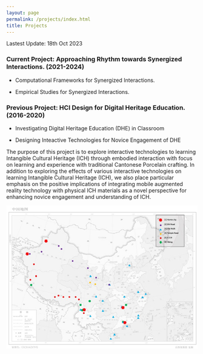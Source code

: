 ```yaml
---
layout: page
permalink: /projects/index.html
title: Projects
---
```


Lastest Update: 18th Oct 2023

### Current Project: Approaching Rhythm towards Synergized Interactions. (2021-2024)

- Computational Frameworks for Synergized Interactions.

- Empirical Studies for Synergized Interactions.


### Previous Project: HCI Design for Digital Heritage Education. (2016-2020)

- Investigating Digital Heritage Education (DHE) in Classroom

- Designing Inteactive Technologies for Novice Engagement of DHE

The purpose of this project is to explore interactive technologies to learning Intangible Cultural Heritage (ICH) through embodied interaction with focus on learning and experience with traditional Cantonese Porcelain crafting. In addition to exploring the effects of various interactive technologies on learning Intangible Cultural Heritage (ICH), we also place particular emphasis on the positive implications of integrating mobile augmented reality technology with physical ICH materials as a novel perspective for enhancing novice engagement and understanding of ICH.

<img src="/images/outdoors.jpg">